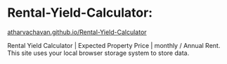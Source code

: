 # Rental-Yield-Calculator: 
[atharvachavan.github.io/Rental-Yield-Calculator](https://atharvachavan.github.io/Rental-Yield-Calculator)

Rental Yield Calculator | Expected Property Price | monthly / Annual Rent. This site uses your local browser storage system to store data.
